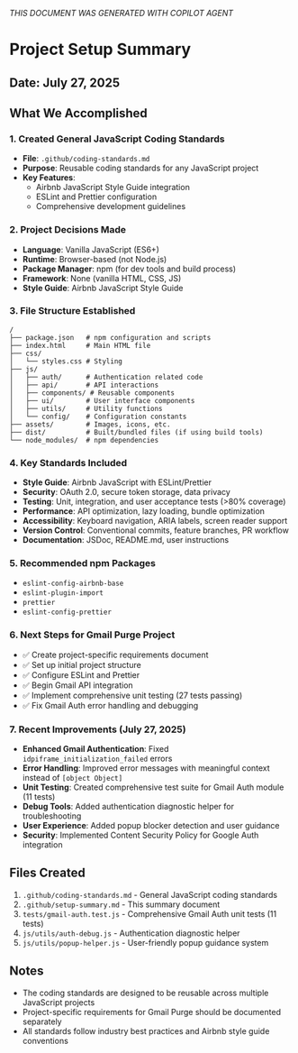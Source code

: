 *THIS DOCUMENT WAS GENERATED WITH COPILOT AGENT*

# Project Setup Summary

## Date: July 27, 2025

## What We Accomplished

### 1. Created General JavaScript Coding Standards
- **File**: `.github/coding-standards.md`
- **Purpose**: Reusable coding standards for any JavaScript project
- **Key Features**:
  - Airbnb JavaScript Style Guide integration
  - ESLint and Prettier configuration
  - Comprehensive development guidelines

### 2. Project Decisions Made
- **Language**: Vanilla JavaScript (ES6+)
- **Runtime**: Browser-based (not Node.js)
- **Package Manager**: npm (for dev tools and build process)
- **Framework**: None (vanilla HTML, CSS, JS)
- **Style Guide**: Airbnb JavaScript Style Guide

### 3. File Structure Established
```
/
├── package.json   # npm configuration and scripts
├── index.html     # Main HTML file
├── css/
│   └── styles.css # Styling
├── js/
│   ├── auth/      # Authentication related code
│   ├── api/       # API interactions
│   ├── components/ # Reusable components
│   ├── ui/        # User interface components
│   ├── utils/     # Utility functions
│   └── config/    # Configuration constants
├── assets/        # Images, icons, etc.
├── dist/          # Built/bundled files (if using build tools)
└── node_modules/  # npm dependencies
```

### 4. Key Standards Included
- **Style Guide**: Airbnb JavaScript with ESLint/Prettier
- **Security**: OAuth 2.0, secure token storage, data privacy
- **Testing**: Unit, integration, and user acceptance tests (>80% coverage)
- **Performance**: API optimization, lazy loading, bundle optimization
- **Accessibility**: Keyboard navigation, ARIA labels, screen reader support
- **Version Control**: Conventional commits, feature branches, PR workflow
- **Documentation**: JSDoc, README.md, user instructions

### 5. Recommended npm Packages
- `eslint-config-airbnb-base`
- `eslint-plugin-import`
- `prettier`
- `eslint-config-prettier`

### 6. Next Steps for Gmail Purge Project
- ✅ Create project-specific requirements document
- ✅ Set up initial project structure  
- ✅ Configure ESLint and Prettier
- ✅ Begin Gmail API integration
- ✅ Implement comprehensive unit testing (27 tests passing)
- ✅ Fix Gmail Auth error handling and debugging

### 7. Recent Improvements (July 27, 2025)
- **Enhanced Gmail Authentication**: Fixed `idpiframe_initialization_failed` errors
- **Error Handling**: Improved error messages with meaningful context instead of `[object Object]`
- **Unit Testing**: Created comprehensive test suite for Gmail Auth module (11 tests)
- **Debug Tools**: Added authentication diagnostic helper for troubleshooting
- **User Experience**: Added popup blocker detection and user guidance
- **Security**: Implemented Content Security Policy for Google Auth integration

## Files Created
1. `.github/coding-standards.md` - General JavaScript coding standards
2. `.github/setup-summary.md` - This summary document
3. `tests/gmail-auth.test.js` - Comprehensive Gmail Auth unit tests (11 tests)
4. `js/utils/auth-debug.js` - Authentication diagnostic helper
5. `js/utils/popup-helper.js` - User-friendly popup guidance system

## Notes
- The coding standards are designed to be reusable across multiple JavaScript projects
- Project-specific requirements for Gmail Purge should be documented separately
- All standards follow industry best practices and Airbnb style guide conventions
